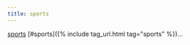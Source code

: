 ```yaml
---
title: sports
---
```

[sports](https://bvonboyen.github.io) [#sports]({% include tag_url.html tag="sports" %})...
